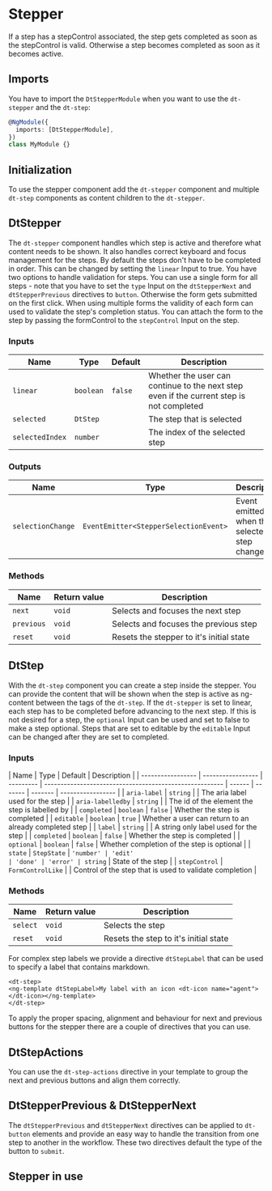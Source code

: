 # Stepper

<ba-ux-snippet name="stepper-intro"></ba-ux-snippet>

<ba-live-example name="DtExampleStepperDefault" fullwidth></ba-live-example>

If a step has a stepControl associated, the step gets completed as soon as the
stepControl is valid. Otherwise a step becomes completed as soon as it becomes
active.

## Imports

You have to import the `DtStepperModule` when you want to use the `dt-stepper`
and the `dt-step`:

```typescript
@NgModule({
  imports: [DtStepperModule],
})
class MyModule {}
```

## Initialization

To use the stepper component add the `dt-stepper` component and multiple
`dt-step` components as content children to the `dt-stepper`.

## DtStepper

The `dt-stepper` component handles which step is active and therefore what
content needs to be shown. It also handles correct keyboard and focus management
for the steps. By default the steps don't have to be completed in order. This
can be changed by setting the `linear` Input to true. You have two options to
handle validation for steps. You can use a single form for all steps - note that
you have to set the `type` Input on the `dtStepperNext` and `dtStepperPrevious`
directives to `button`. Otherwise the form gets submitted on the first click.
When using multiple forms the validity of each form can used to validate the
step's completion status. You can attach the form to the step by passing the
formControl to the `stepControl` Input on the step.

### Inputs

| Name            | Type      | Default | Description                                                                              |
| --------------- | --------- | ------- | ---------------------------------------------------------------------------------------- |
| `linear`        | `boolean` | `false` | Whether the user can continue to the next step even if the current step is not completed |
| `selected`      | `DtStep`  |         | The step that is selected                                                                |
| `selectedIndex` | `number`  |         | The index of the selected step                                                           |

### Outputs

| Name              | Type                                  | Description                                  |
| ----------------- | ------------------------------------- | -------------------------------------------- |
| `selectionChange` | `EventEmitter<StepperSelectionEvent>` | Event emitted when the selected step changed |

### Methods

| Name       | Return value | Description                              |
| ---------- | ------------ | ---------------------------------------- |
| `next`     | `void`       | Selects and focuses the next step        |
| `previous` | `void`       | Selects and focuses the previous step    |
| `reset`    | `void`       | Resets the stepper to it's initial state |

## DtStep

With the `dt-step` component you can create a step inside the stepper. You can
provide the content that will be shown when the step is active as ng-content
between the tags of the `dt-step`. If the `dt-stepper` is set to linear, each
step has to be completed before advancing to the next step. If this is not
desired for a step, the `optional` Input can be used and set to false to make a
step optional. Steps that are set to editable by the `editable` Input can be
changed after they are set to completed.

### Inputs

| Name              | Type              | Default   | Description                                             |
| ----------------- | ----------------- | --------- | ------------------------------------------------------- | ------ | ------- | ------- | ----------------- |
| `aria-label`      | `string`          |           | The aria label used for the step                        |
| `aria-labelledby` | `string`          |           | The id of the element the step is labelled by           |
| `completed`       | `boolean`         | `false`   | Whether the step is completed                           |
| `editable`        | `boolean`         | `true`    | Whether a user can return to an already completed step  |
| `label`           | `string`          |           | A string only label used for the step                   |
| `completed`       | `boolean`         | `false`   | Whether the step is completed                           |
| `optional`        | `boolean`         | `false`   | Whether completion of the step is optional              |
| `state`           | `StepState`       | `'number' | 'edit'                                                  | 'done' | 'error' | string` | State of the step |
| `stepControl`     | `FormControlLike` |           | Control of the step that is used to validate completion |

### Methods

| Name     | Return value | Description                           |
| -------- | ------------ | ------------------------------------- |
| `select` | `void`       | Selects the step                      |
| `reset`  | `void`       | Resets the step to it's initial state |

For complex step labels we provide a directive `dtStepLabel` that can be used to
specify a label that contains markdown.

```
<dt-step>
<ng-template dtStepLabel>My label with an icon <dt-icon name="agent"></dt-icon></ng-template>
</dt-step>
```

To apply the proper spacing, alignment and behaviour for next and previous
buttons for the stepper there are a couple of directives that you can use.

## DtStepActions

You can use the `dt-step-actions` directive in your template to group the next
and previous buttons and align them correctly.

## DtStepperPrevious & DtStepperNext

The `dtStepperPrevious` and `dtStepperNext` directives can be applied to
`dt-button` elements and provide an easy way to handle the transition from one
step to another in the workflow. These two directives default the type of the
button to `submit`.

## Stepper in use

<ba-ux-snippet name="stepper-in-use"></ba-ux-snippet>
